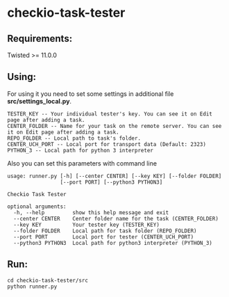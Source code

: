 checkio-task-tester
===================

Requirements:
-------------

Twisted >= 11.0.0

Using:
------

For using it you need to set some settings in additional file **src/settings_local.py**.
 
    TESTER_KEY -- Your individual tester's key. You can see it on Edit page after adding a task.
    CENTER_FOLDER -- Name for your task on the remote server. You can see it on Edit page after adding a task.
    REPO_FOLDER -- Local path to task's folder.
    CENTER_UCH_PORT -- Local port for transport data (Default: 2323)
    PYTHON_3 -- Local path for python 3 interpreter

Also you can set this parameters with command line

    usage: runner.py [-h] [--center CENTER] [--key KEY] [--folder FOLDER]
                     [--port PORT] [--python3 PYTHON3]

    Checkio Task Tester

    optional arguments:
      -h, --help         show this help message and exit
      --center CENTER    Center folder name for the task (CENTER_FOLDER)
      --key KEY          Your tester key (TESTER_KEY)
      --folder FOLDER    Local path for task folder (REPO_FOLDER)
      --port PORT        Local port for tester (CENTER_UCH_PORT)
      --python3 PYTHON3  Local path for python3 interpreter (PYTHON_3)

Run:
----

    cd checkio-task-tester/src
    python runner.py